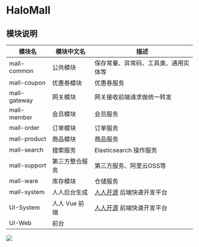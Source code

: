 # HaloMall

## 模块说明

| 模块名       | 模块中文名      | 描述                                                    |
| ------------| -------------- | ------------------------------------------------------- |
| mall-common      | 公共模块        |  保存常量、异常码、工具类、通用实体等                    |
| mall-coupon      | 优惠券模块      |  优惠券服务                                              |
| mall-gateway     | 网关模块        | 网关接收前端请求做统一转发                              |
| mall-member      | 会员模块        | 会员服务                                                |
| mall-order       | 订单模块        | 订单服务                                                |
| mall-product     | 商品模块        | 商品服务                                                |
| mall-search      | 搜索服务        | Elasticsearch 操作服务                                  |
| mall-support     | 第三方整合服务   | 第三方服务、阿里云OSS等                                 |
| mall-ware        | 库存模块        | 仓储服务                                                |
| mall-system      | 人人后台生成     | [人人开源](https://gitee.com/renrenio) 后端快速开发平台 |
| UI-System        | 人人 Vue 前端   | [人人开源](https://gitee.com/renrenio) 前端快速开发平台 |
| UI-Web           | 前台           |              |

![](https://img.imgdb.cn/item/6076d2548322e6675cb7dd21.png)